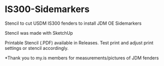 # IS300-Sidemarkers
Stencil to cut USDM IS300 fenders to install JDM OE Sidemarkers

Stencil was made with SketchUp

Printable Stencil (.PDF) available in Releases. 
Test print and adjust print settings or stencil accordingly.

*Thank you to my.is members for measurements/pictures of JDM fenders
